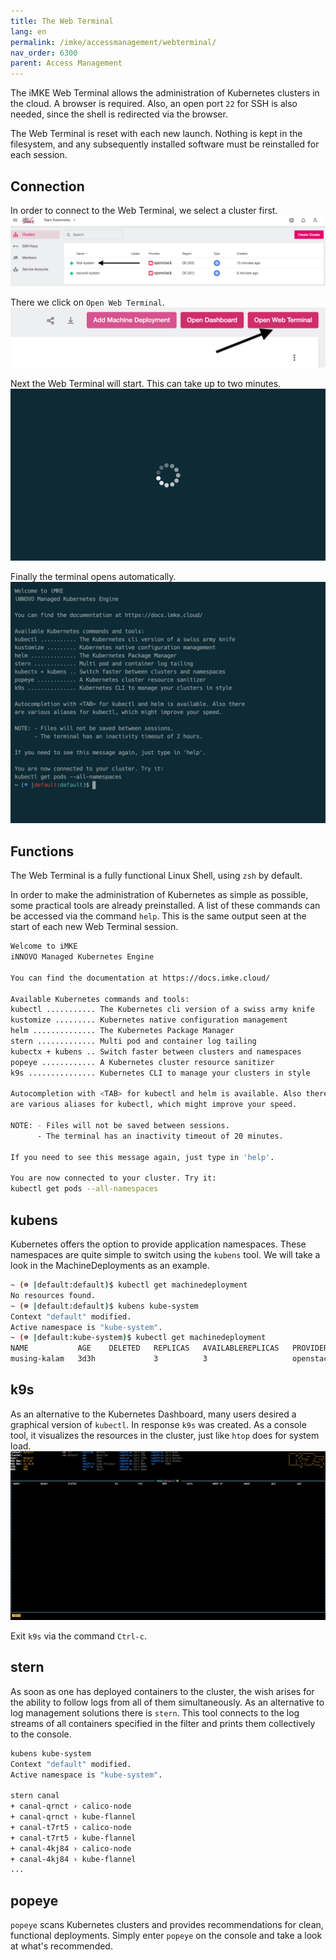 ```yaml
---
title: The Web Terminal
lang: en
permalink: /imke/accessmanagement/webterminal/
nav_order: 6300
parent: Access Management
---
```


The iMKE Web Terminal allows the administration of Kubernetes
clusters in the cloud. A browser is required. Also, an open
port `22` for SSH is also needed, since the shell is redirected
via the browser.

The Web Terminal is reset with each new launch. Nothing is kept in
the filesystem, and any subsequently installed software must be reinstalled
for each session.

## Connection

In order to connect to the Web Terminal, we select a cluster first.
![Step 1](terminal_1.png)

There we click on `Open Web Terminal`.
![Step 2](terminal_2.png)

Next the Web Terminal will start. This can take up to two minutes.
![Step 3](terminal_3.png)

Finally the terminal opens automatically.
![Step 4](terminal_4.png)

## Functions

The Web Terminal is a fully functional Linux Shell, using `zsh` by default.

In order to make the administration of Kubernetes as simple as possible,
some practical tools are already preinstalled. A list of these commands
can be accessed via the command `help`. This is the same output seen at
the start of each new Web Terminal session.

```bash
Welcome to iMKE
iNNOVO Managed Kubernetes Engine

You can find the documentation at https://docs.imke.cloud/

Available Kubernetes commands and tools:
kubectl ........... The Kubernetes cli version of a swiss army knife
kustomize ......... Kubernetes native configuration management
helm .............. The Kubernetes Package Manager
stern ............. Multi pod and container log tailing
kubectx + kubens .. Switch faster between clusters and namespaces
popeye ............ A Kubernetes cluster resource sanitizer
k9s ............... Kubernetes CLI to manage your clusters in style

Autocompletion with <TAB> for kubectl and helm is available. Also there
are various aliases for kubectl, which might improve your speed.

NOTE: - Files will not be saved between sessions.
      - The terminal has an inactivity timeout of 20 minutes.

If you need to see this message again, just type in 'help'.

You are now connected to your cluster. Try it:
kubectl get pods --all-namespaces
```

## kubens

Kubernetes offers the option to provide application namespaces.
These namespaces are quite simple to switch using the `kubens` tool.
We will take a look in the MachineDeployments as an example.

```bash
~ (☸ |default:default)$ kubectl get machinedeployment
No resources found.
~ (☸ |default:default)$ kubens kube-system
Context "default" modified.
Active namespace is "kube-system".
~ (☸ |default:kube-system)$ kubectl get machinedeployment
NAME           AGE    DELETED   REPLICAS   AVAILABLEREPLICAS   PROVIDER    OS       VERSION
musing-kalam   3d3h             3          3                   openstack   coreos   1.15.0
```

## k9s

As an alternative to the Kubernetes Dashboard, many users desired a
graphical version of `kubectl`. In response `k9s` was created. As a console tool,
it visualizes the resources in the cluster, just like `htop` does for system load.
![k9s](k9s.png)

Exit `k9s` via the command `Ctrl-c`.

## stern

As soon as one has deployed containers to the cluster, the wish arises for the
ability to follow logs from all of them simultaneously. As an alternative to
log management solutions there is `stern`. This tool connects to the log streams
of all containers specified in the filter and prints them collectively to the console.

```bash
kubens kube-system
Context "default" modified.
Active namespace is "kube-system".

stern canal
+ canal-qrnct › calico-node
+ canal-qrnct › kube-flannel
+ canal-t7rt5 › calico-node
+ canal-t7rt5 › kube-flannel
+ canal-4kj84 › calico-node
+ canal-4kj84 › kube-flannel
...
```

## popeye

`popeye` scans Kubernetes clusters and provides recommendations for clean,
functional deployments. Simply enter `popeye` on the console and take
a look at what's recommended.

